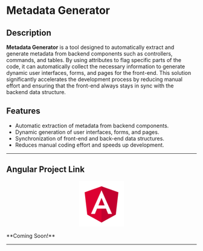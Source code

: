 # Metadata Generator

## Description

**Metadata Generator** is a tool designed to automatically extract and generate metadata from backend components such as controllers, commands, and tables. By using attributes to flag specific parts of the code, it can automatically collect the necessary information to generate dynamic user interfaces, forms, and pages for the front-end. This solution significantly accelerates the development process by reducing manual effort and ensuring that the front-end always stays in sync with the backend data structure.

## Features

- Automatic extraction of metadata from backend components.
- Dynamic generation of user interfaces, forms, and pages.
- Synchronization of front-end and back-end data structures.
- Reduces manual coding effort and speeds up development.

---

## Angular Project Link

<p align="center">
  <img src="/document/angular.png" alt="angular-logo" width="120px" height="120px"/>
</p>
**Coming Soon!**

---
